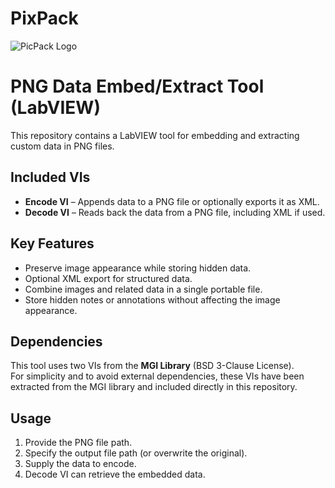 # PixPack

![PicPack Logo](https://github.com/iattila/pixpack/blob/main/PicPack%20Logo.png)

# PNG Data Embed/Extract Tool (LabVIEW)

This repository contains a LabVIEW tool for embedding and extracting custom data in PNG files.

## Included VIs

- **Encode VI** – Appends data to a PNG file or optionally exports it as XML.  
- **Decode VI** – Reads back the data from a PNG file, including XML if used.

## Key Features

- Preserve image appearance while storing hidden data.  
- Optional XML export for structured data.  
- Combine images and related data in a single portable file.  
- Store hidden notes or annotations without affecting the image appearance.

## Dependencies

This tool uses two VIs from the **MGI Library** (BSD 3-Clause License).  
For simplicity and to avoid external dependencies, these VIs have been extracted from the MGI library and included directly in this repository.

## Usage

1. Provide the PNG file path.  
2. Specify the output file path (or overwrite the original).  
3. Supply the data to encode.  
4. Decode VI can retrieve the embedded data.


